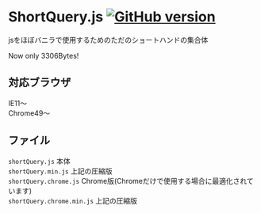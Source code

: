 # ShortQuery.js  [![GitHub version](https://badge.fury.io/gh/S--Minecraft%2FShortQuery.js.svg)](https://badge.fury.io/gh/S--Minecraft%2FShortQuery.js)
jsをほぼバニラで使用するためのただのショートハンドの集合体  
  
Now only 3306Bytes!  
  
## 対応ブラウザ
IE11～  
Chrome49～  
  
## ファイル
`shortQuery.js` 本体  
`shortQuery.min.js` 上記の圧縮版  
`shortQuery.chrome.js` Chrome版(Chromeだけで使用する場合に最適化されています)  
`shortQuery.chrome.min.js` 上記の圧縮版  
